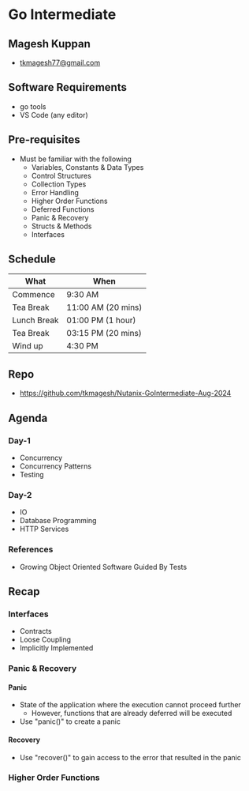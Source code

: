 # Go Intermediate

## Magesh Kuppan
- tkmagesh77@gmail.com

## Software Requirements
- go tools
- VS Code (any editor)

## Pre-requisites
- Must be familiar with the following
    - Variables, Constants & Data Types
    - Control Structures
    - Collection Types
    - Error Handling
    - Higher Order Functions
    - Deferred Functions
    - Panic & Recovery
    - Structs & Methods
    - Interfaces

## Schedule
| What | When |
|------|------|
| Commence | 9:30 AM |
| Tea Break | 11:00 AM (20 mins) |
| Lunch Break | 01:00 PM (1 hour) |
| Tea Break | 03:15 PM (20 mins) |
| Wind up | 4:30 PM |

## Repo
- https://github.com/tkmagesh/Nutanix-GoIntermediate-Aug-2024

## Agenda
### Day-1
- Concurrency
- Concurrency Patterns
- Testing

### Day-2
- IO
- Database Programming
- HTTP Services

### References
- Growing Object Oriented Software Guided By Tests

## Recap
### Interfaces
- Contracts
- Loose Coupling
- Implicitly Implemented

### Panic & Recovery
#### Panic
- State of the application where the execution cannot proceed further
    - However, functions that are already deferred will be executed
- Use "panic()" to create a panic
#### Recovery
- Use "recover()" to gain access to the error that resulted in the panic

### Higher Order Functions